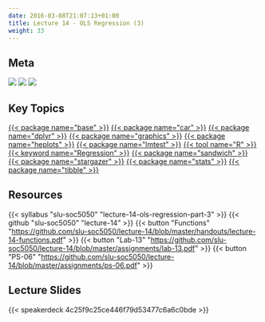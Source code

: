 ```yaml
---
date: 2016-03-08T21:07:13+01:00
title: Lecture 14 - OLS Regression (3)
weight: 33
---
```


## Meta
![](https://img.shields.io/badge/semester-fall%202018-orange.svg) ![](https://img.shields.io/badge/release-lecture-orange.svg) [![](https://img.shields.io/badge/last%20update-2018--11--26-brightgreen.svg)](https://github.com/slu-soc5050/lecture-09/blob/master/NEWS_SITE.md)

## Key Topics
[{{< package name="base" >}}](/topic-index/#a-d)
[{{< package name="car" >}}](/topic-index/#a-d)
[{{< package name="dplyr" >}}](/topic-index/#a-d)
[{{< package name="graphics" >}}](/topic-index/#e-h)
[{{< package name="heplots" >}}](/topic-index/#e-h)
[{{< package name="lmtest" >}}](/topic-index/#i-l)
[{{< tool name="R" >}}](/topic-index/#q-t)
[{{< keyword name="Regression" >}}](/topic-index/#q-t)
[{{< package name="sandwich" >}}](/topic-index/#q-t)
[{{< package name="stargazer" >}}](/topic-index/#q-t)
[{{< package name="stats" >}}](/topic-index/#q-t)
[{{< package name="tibble" >}}](/topic-index/#q-t)

## Resources

{{< syllabus "slu-soc5050" "lecture-14-ols-regression-part-3" >}}
{{< github "slu-soc5050" "lecture-14" >}}
{{< button "Functions" "https://github.com/slu-soc5050/lecture-14/blob/master/handouts/lecture-14-functions.pdf" >}}
{{< button "Lab-13" "https://github.com/slu-soc5050/lecture-14/blob/master/assignments/lab-13.pdf" >}}
{{< button "PS-06" "https://github.com/slu-soc5050/lecture-14/blob/master/assignments/ps-06.pdf" >}}

## Lecture Slides
<p> </p>
{{< speakerdeck 4c25f9c25ce446f79d53477c6a6c0bde >}}
